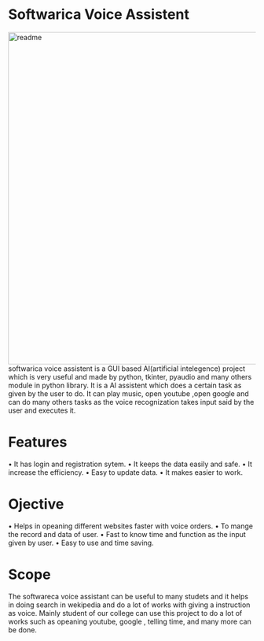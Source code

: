# Softwarica Voice Assistent
<img width="675" alt="readme" src="https://user-images.githubusercontent.com/84695466/135870477-36c0c148-6373-4f91-b3e9-4d40117132d7.PNG">
softwarica voice assistent is a GUI based AI(artificial intelegence) project which is very useful and made by python, tkinter, pyaudio and many others module in python library. It is a AI assistent which does a certain task as given by the user to do. It can play music, open youtube ,open google and can do many others tasks as the voice recognization takes input said by the user and executes it. 

# Features 
• It has login and registration sytem. 
• It keeps the data easily and safe.
• It increase the efficiency. 
• Easy to update data. 
• It makes easier to work.

# Ojective
• Helps in opeaning different websites faster with voice orders. 
• To mange the record and data of user.
• Fast to know time and function as the input given by user. 
• Easy to use and time saving.

# Scope
The softwareca voice assistant can be useful to many studets and  it helps in doing search in wekipedia and do a lot of works with giving a instruction as voice.
Mainly student of our college can use this project to do a lot of works such as opeaning youtube, google , telling time, and many more can be done.
